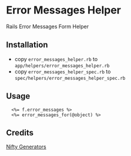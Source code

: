 # Error Messages Helper

Rails Error Messages Form Helper

## Installation

* copy `error_messages_helper.rb` to `app/helpers/error_messages_helper.rb`
* copy `error_messages_helper_spec.rb` to `spec/helpers/error_messages_helper_spec.rb`

## Usage

```erb
  <%= f.error_messages %>
  <%= error_messages_for(@object) %>
```

## Credits

[Nifty Generators](https://github.com/ryanb/nifty-generators)

